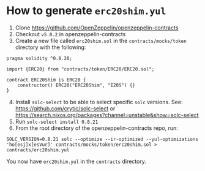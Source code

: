 # How to generate `erc20shim.yul`

1. Clone https://github.com/OpenZeppelin/openzeppelin-contracts
2. Checkout `v5.0.2` in openzeppelin-contracts
3. Create a new file called `erc20shim.sol` in the `contracts/mocks/token` directory with the following:
```
pragma solidity ^0.8.20;

import {ERC20} from "contracts/token/ERC20/ERC20.sol";

contract ERC20Shim is ERC20 {
    constructor() ERC20("ERC20Shim", "E20S") {}
}
```
4. Install `solc-select` to be able to select specific `solc` versions. See: https://github.com/crytic/solc-select or https://search.nixos.org/packages?channel=unstable&show=solc-select
5. Run `solc-select install 0.8.21`
6. From the root directory of the openzeppelin-contracts repo, run:
```
SOLC_VERSION=0.8.21 solc --optimize --ir-optimized --yul-optimizations 'ho[esj]x[esVur]' contracts/mocks/token/erc20shim.sol > contracts/erc20shim.yul
```

You now have `erc20shim.yul` in the `contracts` directory.
